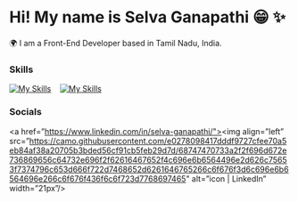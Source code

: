 # Hi! My name is Selva Ganapathi 😁 ✨
🌍  I am a Front-End Developer based in Tamil Nadu, India.
### Skills

[![My Skills](https://skillicons.dev/icons?i=html,css)](https://skillicons.dev)
&nbsp;&nbsp;
[![My Skills](https://skillicons.dev/icons?i=js,git)](https://skillicons.dev)

### Socials

<a href=”https://www.linkedin.com/in/selva-ganapathi/"><img align=”left” src=”https://camo.githubusercontent.com/e0278098417dddf9727cfee70a5eb84af38a20705b3bded56cf91cb5feb29d7d/68747470733a2f2f696d672e736869656c64732e696f2f62616467652f4c696e6b6564496e2d626c75653f7374796c653d666f722d7468652d6261646765266c6f676f3d6c696e6b6564696e266c6f676f436f6c6f723d7768697465" alt=”icon | LinkedIn” width=”21px”/></a>
<!--
**selva1011/selva1011** is a ✨ _special_ ✨ repository because its `README.md` (this file) appears on your GitHub profile.

Here are some ideas to get you started:

- 🔭 I’m currently working on ...
- 🌱 I’m currently learning ...
- 👯 I’m looking to collaborate on ...
- 🤔 I’m looking for help with ...
- 💬 Ask me about ...
- 📫 How to reach me: ...
- 😄 Pronouns: ...
- ⚡ Fun fact: ...
-->
